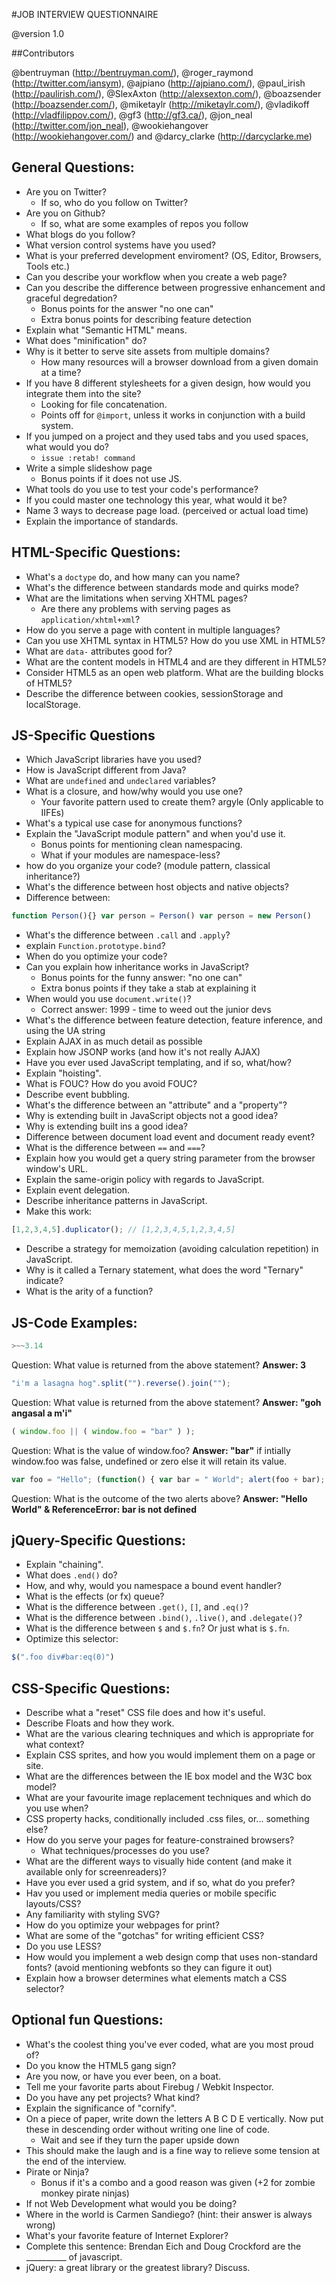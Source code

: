 #JOB INTERVIEW QUESTIONNAIRE

@version 1.0
 
##Contributors

@bentruyman (http://bentruyman.com/), @roger_raymond (http://twitter.com/iansym), @ajpiano (http://ajpiano.com/), @paul_irish (http://paulirish.com/), @SlexAxton (http://alexsexton.com/), @boazsender (http://boazsender.com/), @miketaylr (http://miketaylr.com/), @vladikoff (http://vladfilippov.com/), @gf3 (http://gf3.ca/), @jon_neal (http://twitter.com/jon_neal), @wookiehangover (http://wookiehangover.com/) and @darcy_clarke (http://darcyclarke.me)

## General Questions:

* Are you on Twitter? 
	* If so, who do you follow on Twitter?
* Are you on Github? 
	* If so, what are some examples of repos you follow  
* What blogs do you follow? 
* What version control systems have you used? 
* What is your preferred development enviroment? (OS, Editor, Browsers, Tools etc.) 
* Can you describe your workflow when you create a web page? 
* Can you describe the difference between progressive enhancement and graceful degredation? 
	* Bonus points for the answer "no one can" 
	* Extra bonus points for describing feature detection  
* Explain what "Semantic HTML" means. 
* What does "minification" do? 
* Why is it better to serve site assets from multiple domains? 
	* How many resources will a browser download from a given domain at a time?  
* If you have 8 different stylesheets for a given design, how would you integrate them into the site? 
	* Looking for file concatenation.
	* Points off for `@import`, unless it works in conjunction with a build system.  
* If you jumped on a project and they used tabs and you used spaces, what would you do? 
	* `issue :retab! command`
* Write a simple slideshow page 
	* Bonus points if it does not use JS.  
* What tools do you use to test your code's performance? 
* If you could master one technology this year, what would it be? 
* Name 3 ways to decrease page load. (perceived or actual load time) 
* Explain the importance of standards.  

## HTML-Specific Questions:

* What's a `doctype` do, and how many can you name? 
* What's the difference between standards mode and quirks mode? 
* What are the limitations when serving XHTML pages? 
	* Are there any problems with serving pages as `application/xhtml+xml`?  
* How do you serve a page with content in multiple languages? 
* Can you use XHTML syntax in HTML5? How do you use XML in HTML5? 
* What are `data-` attributes good for? 
* What are the content models in HTML4 and are they different in HTML5? 
* Consider HTML5 as an open web platform. What are the building blocks of HTML5? 
* Describe the difference between cookies, sessionStorage and localStorage.  

## JS-Specific Questions

* Which JavaScript libraries have you used? 
* How is JavaScript different from Java? 
* What are `undefined` and `undeclared` variables? 
* What is a closure, and how/why would you use one? 
	* Your favorite pattern used to create them? argyle (Only applicable to IIFEs)  
* What's a typical use case for anonymous functions? 
* Explain the "JavaScript module pattern" and when you'd use it. 
	* Bonus points for mentioning clean namespacing. 
	* What if your modules are namespace-less?  
* how do you organize your code? (module pattern, classical inheritance?) 
* What's the difference between host objects and native objects? 
* Difference between: 
```javascript
function Person(){} var person = Person() var person = new Person()
```
* What's the difference between `.call` and `.apply`? 
* explain `Function.prototype.bind`? 
* When do you optimize your code? 
* Can you explain how inheritance works in JavaScript? 
	* Bonus points for the funny answer: "no one can" 
	* Extra bonus points if they take a stab at explaining it  
* When would you use `document.write()`? 
	* Correct answer: 1999 - time to weed out the junior devs  
* What's the difference between feature detection, feature inference, and using the UA string 
* Explain AJAX in as much detail as possible 
* Explain how JSONP works (and how it's not really AJAX) 
* Have you ever used JavaScript templating, and if so, what/how? 
* Explain "hoisting". 
* What is FOUC? How do you avoid FOUC? 
* Describe event bubbling. 
* What's the difference between an "attribute" and a "property"? 
* Why is extending built in JavaScript objects not a good idea? 
* Why is extending built ins a good idea? 
* Difference between document load event and document ready event? 
* What is the difference between `==` and `===`? 
* Explain how you would get a query string parameter from the browser window's URL. 
* Explain the same-origin policy with regards to JavaScript. 
* Explain event delegation. 
* Describe inheritance patterns in JavaScript. 
* Make this work: 
```javascript
[1,2,3,4,5].duplicator(); // [1,2,3,4,5,1,2,3,4,5]
```
* Describe a strategy for memoization (avoiding calculation repetition) in JavaScript. 
* Why is it called a Ternary statement, what does the word "Ternary" indicate? 
* What is the arity of a function?  

## JS-Code Examples:

```javascript
>~~3.14
```
Question: What value is returned from the above statement? 
**Answer: 3** 

```javascript
"i'm a lasagna hog".split("").reverse().join("");
```
Question: What value is returned from the above statement? 
**Answer: "goh angasal a m'i"** 

```javascript
( window.foo || ( window.foo = "bar" ) );
```
Question: What is the value of window.foo? 
**Answer: "bar"** 
if intially window.foo was false, undefined or zero else it will retain its value.

```javascript
var foo = "Hello"; (function() { var bar = " World"; alert(foo + bar); })(); alert(foo + bar);
```
Question: What is the outcome of the two alerts above? 
**Answer: "Hello World" & ReferenceError: bar is not defined** 

## jQuery-Specific Questions:

* Explain "chaining". 
* What does `.end()` do? 
* How, and why, would you namespace a bound event handler? 
* What is the effects (or fx) queue? 
* What is the difference between `.get()`, `[]`, and `.eq()`? 
* What is the difference between `.bind()`, `.live()`, and `.delegate()`? 
* What is the difference between `$` and `$.fn`? Or just what is `$.fn`. 
* Optimize this selector: 
```javascript
$(".foo div#bar:eq(0)")
```

## CSS-Specific Questions:

* Describe what a "reset" CSS file does and how it's useful. 
* Describe Floats and how they work. 
* What are the various clearing techniques and which is appropriate for what context? 
* Explain CSS sprites, and how you would implement them on a page or site. 
* What are the differences between the IE box model and the W3C box model? 
* What are your favourite image replacement techniques and which do you use when? 
* CSS property hacks, conditionally included .css files, or... something else? 
* How do you serve your pages for feature-constrained browsers? 
	* What techniques/processes do you use?  
* What are the different ways to visually hide content (and make it available only for screenreaders)? 
* Have you ever used a grid system, and if so, what do you prefer? 
* Hav you used or implement media queries or mobile specific layouts/CSS? 
* Any familiarity with styling SVG? 
* How do you optimize your webpages for print? 
* What are some of the "gotchas" for writing efficient CSS? 
* Do you use LESS? 
* How would you implement a web design comp that uses non-standard fonts? (avoid mentioning webfonts so they can figure it out) 
* Explain how a browser determines what elements match a CSS selector?  

## Optional fun Questions:

* What's the coolest thing you've ever coded, what are you most proud of? 
* Do you know the HTML5 gang sign? 
* Are you now, or have you ever been, on a boat. 
* Tell me your favorite parts about Firebug / Webkit Inspector. 
* Do you have any pet projects? What kind? 
* Explain the significance of "cornify". 
* On a piece of paper, write down the letters A B C D E vertically. Now put these in descending order without writing one line of code. 
	* Wait and see if they turn the paper upside down
* This should make the laugh and is a fine way to relieve some tension at the end of the interview.  
* Pirate or Ninja? 
	* Bonus if it's a combo and a good reason was given (+2 for zombie monkey pirate ninjas) 
* If not Web Development what would you be doing? 
* Where in the world is Carmen Sandiego? (hint: their answer is always wrong) 
* What's your favorite feature of Internet Explorer?
* Complete this sentence: Brendan Eich and Doug Crockford are the __________ of javascript.
* jQuery: a great library or the greatest library? Discuss.